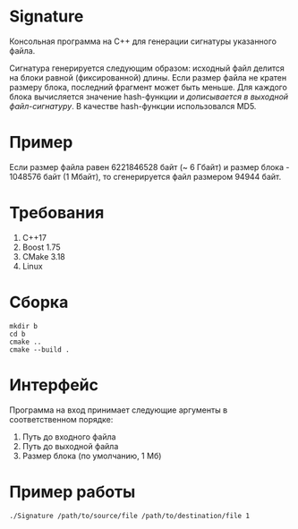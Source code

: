 Signature
===

Консольная программа на C++ для генерации сигнатуры указанного файла.

Сигнатура генерируется следующим образом: исходный файл делится на блоки равной (фиксированной) длины. Если размер файла не кратен размеру блока, последний фрагмент может быть меньше. Для каждого блока вычисляется значение hash-функции и _дописывается в выходной файл-сигнатуру_. В качестве hash-функции использовался MD5.

Пример
==
Если размер файла равен 6221846528 байт (~ 6 Гбайт) и размер блока - 1048576 байт (1 Мбайт), то сгенерируется файл размером 94944 байт.

Требования
==
1) С++17
2) Boost 1.75
3) CMake 3.18
4) Linux

Сборка
==
```
mkdir b
cd b
cmake ..
cmake --build .
```

Интерфейс
==
Программа на вход принимает следующие аргументы в соответственном порядке:
1) Путь до входного файла
2) Путь до выходной файла
3) Размер блока (по умолчанию, 1 Мб)

Пример работы
==
```
./Signature /path/to/source/file /path/to/destination/file 1
```
